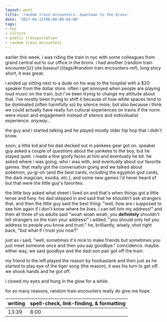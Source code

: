```yaml
---
layout: post
title: 'random train encounters: downtown to the bronx'
date: '2017-04-13T06:00:00-04:00'
tags:
- nyc
- culture
- public transportation
- random train encounters
---
```


earlier this week, i was riding the train in nyc with some colleagues from grand central out to our office in the bronx. i had another [random train encounter]({{ site.baseurl }}tags/#random train encounters-ref). long story short, it was great. 

i ended up sitting next to a dude on his way to the hospital with a $20 speaker from the dollar store. often i get annoyed when people are playing loud music on the train, but i've been trying to change my attitude about that. i've mostly been trying to shift it because of how white spaces tend to be dominated (often harmfully so) by silence more, but also because i think we could actually have really fun cultural experiences on trains if the norm were music and engagement instead of silence and individualist experience. *anyway...*

the guy and i started talking and he played mostly older hip hop that i didn't know. 

soon, a little kid and his dad decked out in yankees gear got on. speaker guy asked a couple of questions about the yankees to the boy, but he stayed quiet. i made a few goofy faces at him and eventually he bit. he asked where i was going, who i was with, and eventually about our favorite games. that really got the conversation going and we talked about pokémon, yu-gi-oh (and the best cards, including the egyption god cards, the dark magician, exodia, etc.), and some new games i'd never heard of but that were the little guy's favorites. 

the little boy asked what street i lived on and that's when things got a little tense and funy. his dad stepped in and said that he shouldn't ask strangers that. and then the little guy said the best thing: "well, how are i supposed to see him again if i don't know where he lives. i can tell him my address!" and then all three of us adults said "woah woah woah, you **definitely** shouldn't tell strangers on the train your address!" i added, "you should only tell you address to people you know and trust." he, brilliantly, wisely, shot right back, "but what if i trust you now?" 

just as i said, "well, sometimes it's nice to make friends but sometimes you just meet someone once and then you say goodbye." coincidence. maybe. either way, we said goodbye and the dad-son pair got off the train. 

my friend to the left played the reason by hoobastank and then just as he started to play eye of the tiger song (the reason), it was his turn to get off. we shook hands and he got off. 

i closed my eyes and hung in the glow for a while. 

for so many reasons, random train encounters really do give me hope. 

<table>
	<thead>
		<tr>
			<th>writing</th>
			<th>spell-check, link-finding, & formatting</th>
		</tr>
	</thead>
	<tbody>
		<tr>
			<td>13:39</td>
			<td>8:00</td>
		</tr>
	</tbody>
</table>